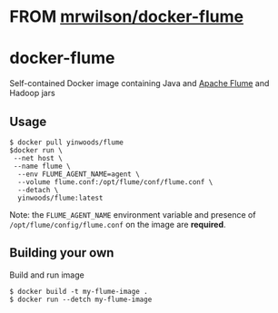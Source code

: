 # FROM [mrwilson/docker-flume](https://github.com/mrwilson/docker-flume)

# docker-flume

  Self-contained Docker image containing Java and [Apache Flume](https://flume.apache.org/) and Hadoop jars

## Usage

    $ docker pull yinwoods/flume
    $docker run \
     --net host \
     --name flume \
      --env FLUME_AGENT_NAME=agent \
      --volume flume.conf:/opt/flume/conf/flume.conf \
      --detach \
      yinwoods/flume:latest

Note: the `FLUME_AGENT_NAME` environment variable and presence of `/opt/flume/config/flume.conf` on the image are **required**.
  
## Building your own

Build and run image

    $ docker build -t my-flume-image .
    $ docker run --detch my-flume-image
